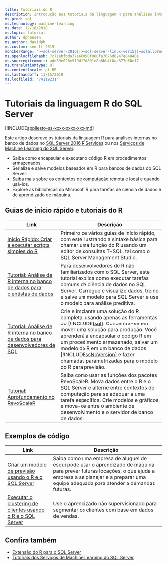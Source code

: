 ```yaml
---
title: Tutoriais do R
description: Introdução aos tutoriais da linguagem R para análises internas no banco de dados no SQL Server.
ms.prod: sql
ms.technology: machine-learning
ms.date: 12/18/2018
ms.topic: tutorial
author: dphansen
ms.author: davidph
ms.custom: seo-lt-2019
monikerRange: '>=sql-server-2016||>=sql-server-linux-ver15||=sqlallproducts-allversions'
ms.openlocfilehash: 7c71ebfbda37e66050f868fa7676d0247e84840e
ms.sourcegitcommit: add39e028e919df7d801e8b6bb4f8ac877e60e17
ms.translationtype: HT
ms.contentlocale: pt-BR
ms.lasthandoff: 11/15/2019
ms.locfileid: "74119231"
---
```

# <a name="sql-server-r-language-tutorials"></a>Tutoriais da linguagem R do SQL Server
[!INCLUDE[appliesto-ss-xxxx-xxxx-xxx-md](../../includes/appliesto-ss-xxxx-xxxx-xxx-md.md)]

Este artigo descreve os tutoriais da linguagem R para análises internas no banco de dados no [SQL Server 2016 R Services](../install/sql-r-services-windows-install.md) ou nos [Serviços de Machine Learning do SQL Server](../install/sql-machine-learning-services-windows-install.md).

+ Saiba como encapsular e executar o código R em procedimentos armazenados.
+ Serialize e salve modelos baseados em R para bancos de dados do SQL Server.
+ Saiba mais sobre os contextos de computação remota e local e quando usá-los.
+ Explore as bibliotecas do Microsoft R para tarefas de ciência de dados e de aprendizado de máquina.

<a name="bkmk_sqltutorials"></a>

## <a name="r-quickstarts-and-tutorials"></a>Guias de início rápido e tutoriais do R

| Link | Descrição |
|------|-------------|
| [Início Rápido: Criar e executar scripts simples do R](quickstart-r-create-script.md) | Primeiro de vários guias de início rápido, com este ilustrando a sintaxe básica para chamar uma função do R usando um editor de consultas T-SQL, tal como o SQL Server Management Studio. |
| [Tutorial: Análise de R interna no banco de dados para cientistas de dados](../tutorials/walkthrough-data-science-end-to-end-walkthrough.md) | Para desenvolvedores de R não familiarizados com o SQL Server, este tutorial explica como executar tarefas comuns de ciência de dados no SQL Server. Carregue e visualize dados, treine e salve um modelo para SQL Server e use o modelo para análise preditiva. |
| [Tutorial: Análise de R interna no banco de dados para desenvolvedores de SQL](../tutorials/sqldev-in-database-r-for-sql-developers.md) | Crie e implante uma solução do R completa, usando apenas as ferramentas do [!INCLUDE[tsql](../../includes/tsql-md.md)]. Concentra-se em mover uma solução para produção. Você aprenderá a encapsular o código R em um procedimento armazenado, salvar um modelo do R em um banco de dados [!INCLUDE[ssNoVersion](../../includes/ssnoversion-md.md)] e fazer chamadas parametrizadas para o modelo do R para previsão. |
| [Tutorial: Aprofundamento no RevoScaleR](deepdive-data-science-deep-dive-using-the-revoscaler-packages.md) | Saiba como usar as funções dos pacotes RevoScaleR. Mova dados entre o R e o SQL Server e alterne entre contextos de computação para se adequar a uma tarefa específica. Crie modelos e gráficos e mova-os entre o ambiente de desenvolvimento e o servidor de banco de dados. |

<a name ="bkmk_samples"></a>

## <a name="code-samples"></a>Exemplos de código

| Link | Descrição |
|------|-------------|
| [Criar um modelo de previsão usando o R e o SQL Server](https://microsoft.github.io/sql-ml-tutorials/R/rentalprediction) | Saiba como uma empresa de aluguel de esqui pode usar o aprendizado de máquina para prever futuras locações, o que ajuda a empresa a se planejar e a preparar uma equipe adequada para atender a demandas futuras. |
| [Executar o clustering de clientes usando o R e o SQL Server](https://microsoft.github.io/sql-ml-tutorials/R/customerclustering/) | Use o aprendizado não supervisionado para segmentar os clientes com base em dados de vendas. |

## <a name="see-also"></a>Confira também

+ [Extensão do R para o SQL Server](../concepts/extension-r.md)
+ [Tutoriais dos Serviços de Machine Learning do SQL Server](machine-learning-services-tutorials.md)

